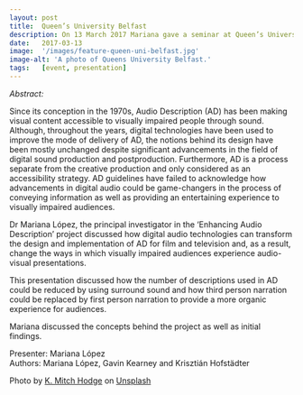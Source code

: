 ```yaml
---
layout: post
title:  Queen’s University Belfast 
description: On 13 March 2017 Mariana gave a seminar at Queen’s University Belfast titled EAD - Digital Audio and Accessibility to Film and Television, in which she discussed the concepts behind the project as well as initial findings.
date:   2017-03-13 
image:  '/images/feature-queen-uni-belfast.jpg'
image-alt: 'A photo of Queens University Belfast.'
tags:   [event, presentation]
---
```


<!-- todo
get in touch with York to find out whether there is a media hub from which I could choose images/photos from
-->

*Abstract:*

Since its conception in the 1970s, Audio Description (AD) has been making visual content accessible to visually impaired people through sound. Although, throughout the years, digital technologies have been used to improve the mode of delivery of AD, the notions behind its design have been mostly unchanged despite significant advancements in the field of digital sound production and postproduction. Furthermore, AD is a process separate from the creative production and only considered as an accessibility strategy. AD guidelines have failed to acknowledge how advancements in digital audio could be game-changers in the process of conveying information as well as providing an entertaining experience to visually impaired audiences.

Dr Mariana López, the principal investigator in the ‘Enhancing Audio Description’ project discussed how digital audio technologies can transform the design and implementation of AD for film and television and, as a result, change the ways in which visually impaired audiences experience audio-visual presentations.

This presentation discussed how the number of descriptions used in AD could be reduced by using surround sound and how third person narration could be replaced by first person narration to provide a more organic experience for audiences.

Mariana discussed the concepts behind the project as well as initial findings.

Presenter: Mariana López  
Authors: Mariana López, Gavin Kearney and Krisztián Hofstädter

Photo by <a href="https://unsplash.com/@kmitchhodge?utm_source=unsplash&utm_medium=referral&utm_content=creditCopyText">K. Mitch Hodge</a> on <a href="https://unsplash.com/s/photos/queen-university-belfast?utm_source=unsplash&utm_medium=referral&utm_content=creditCopyText">Unsplash</a>
  